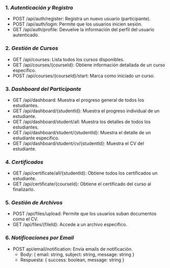 ### 1. *Autenticación y Registro*
- POST /api/auth/register: Registra un nuevo usuario (participante).
- POST /api/auth/login: Permite que los usuarios inicien sesión.
- GET /api/auth/profile: Devuelve la información del perfil del usuario autenticado.

### 2. *Gestión de Cursos*
- GET /api/courses: Lista todos los cursos disponibles.
- GET /api/courses/{courseId}: Obtiene información detallada de un curso específico.
- POST /api/courses/{courseId}/start: Marca como iniciado un curso.

### 3. *Dashboard del Participante*
- GET /api/dashboard: Muestra el progreso general de todos los estudiantes.
- GET /api/dashboard/{studentId}: Muestra el progreso individual de un estudiante.
- GET /api/dashboard/student/all: Muestra los detalles de todos los estudiantes.
- GET /api/dashboard/student/{studentId}: Muestra el detalle de un estudiante específico.
- GET /api/dashboard/student/cv/{studentId}: Muestra el CV del estudiante.

### 4. *Certificados*
- GET /api/certificate/all/{studentId}: Obtiene todos los certificados un estudiante.
- GET /api/certificate/{courseId}: Obtiene el certificado del curso al finalizarlo.

### 5. *Gestión de Archivos*
- POST /api/files/upload: Permite que los usuarios suban documentos como el CV.
- GET /api/files/{fileId}: Accede a un archivo específico.

### 6. *Notificaciones por Email*
- POST api/email/notification: Envía emails de notificación.
  - Body: { email: string, subject: string, message: string }
  - Respuesta: { success: boolean, message: string }
